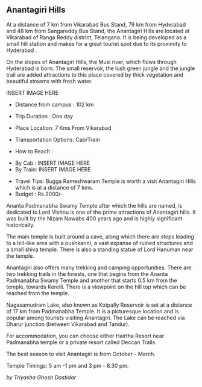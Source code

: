 <!-- TITLE: Anatagirihills -->

## Anantagiri Hills 

At a distance of 7 km from Vikarabad Bus Stand, 79 km from Hyderabad and 48 km from Sangareddy Bus Stand, the Anantagiri Hills are located at Vikarabad of Ranga Reddy district, Telangana. It is being developed as a small hill station and makes for a great tourist spot due to  its proximity to Hyderabad .

On the slopes of Anantagiri Hills, the Musi river, which flows through Hyderabad is born. The small reservoir, the lush green jungle and the jungle trail are added attractions to this place covered by thick vegetation and beautiful streams with fresh water.

INSERT IMAGE HERE 

* Distance from campus : 102 km

* Trip Duration : One day 

* Place Location: 7 Kms From Vikarabad

* Transportation Options: Cab/Train

* How to Reach : 
- By Cab : 
INSERT IMAGE HERE
- By Train: 
INSERT IMAGE HERE

* Travel Tips: Bugga Rameshwaram Temple is worth a visit Anantagiri Hills which is at a distance of 7 kms. 
* Budget : Rs.2000/-

Ananta Padmanabha Swamy Temple after which the hills are named, is dedicated to Lord Vishnu is one of the prime attractions of Anantagiri hills. It was built by the Nizam Nawabs 400 years ago and is highly significant historically. 

The main temple is built around a cave, along which there are steps  leading to a hill-like area with a pushkarini, a vast expanse of ruined structures and a small shiva temple. There is also a standing statue of Lord Hanuman near the temple.

Anantagiri also offers many trekking and camping opportunities. There are two trekking trails in the forests, one that begins from the Ananta Padmanabha Swamy Temple and another that starts 0.5 km from the temple, towards Kerelli. There is a viewpoint on the hill top which can be reached from the temple.

Nagasamudram Lake, also known as Kotpally Reservoir is set at a distance of 17 km from Padmanabha Temple. It is a picturesque location and is popular among tourists visiting Anantagiri. The Lake can be reached via Dharur junction (between Vikarabad and Tandur).

For accommodation, you can choose either  Hairtha Resort near Padmanabha temple or a private resort called Deccan Trails.

The best season to visit Anantagiri is from October - March.

Temple Timings: 5 am -1 pm and 3 pm - 8.30 pm.

*by Triyasha Ghosh Dastidar*




